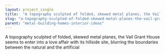 ```yaml
---
layout: project_single
title:  "A topography sculpted of folded, skewed metal planes, the Vail Grant House seems to enter into a love affair with its hillside site, blurring the boundaries between the natural and the artificial"
slug: "a-topography-sculpted-of-folded-skewed-metal-planes-the-vail-grant-house-seems-to-enter"
parent: "metal-building-homes-interior-ideas"
---
```

A topography sculpted of folded, skewed metal planes, the Vail Grant House seems to enter into a love affair with its hillside site, blurring the boundaries between the natural and the artificial